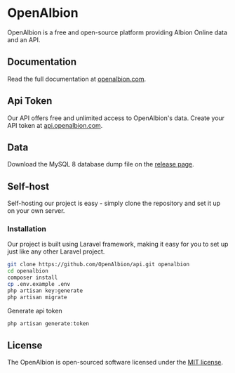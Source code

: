 # OpenAlbion

OpenAlbion is a free and open-source platform providing Albion Online data and an API.

## Documentation

Read the full documentation at [openalbion.com](https://openalbion.com).

## Api Token

Our API offers free and unlimited access to OpenAlbion's data. Create your API token at [api.openalbion.com](https://openalbion.com).

## Data

Download the MySQL 8 database dump file on the [release page](https://github.com/OpenAlbion/api/releases).

## Self-host

Self-hosting our project is easy - simply clone the repository and set it up on your own server.

### Installation

Our project is built using Laravel framework, making it easy for you to set up just like any other Laravel project.

```bash
git clone https://github.com/OpenAlbion/api.git openalbion
cd openalbion
composer install
cp .env.example .env
php artisan key:generate
php artisan migrate
```

Generate api token

```bash
php artisan generate:token
```

## License

The OpenAlbion is open-sourced software licensed under the [MIT license](https://opensource.org/license/mit/).
